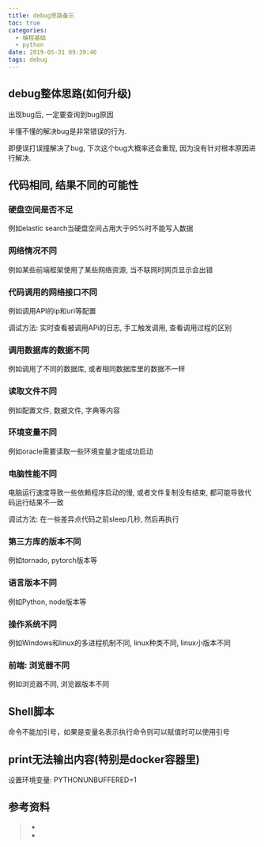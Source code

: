 ```yaml
---
title: debug思路备忘
toc: true
categories:
  - 编程基础
  - python
date: 2019-05-31 09:39:46
tags: debug
---
```






## debug整体思路(如何升级)

出现bug后, 一定要查询到bug原因

半懂不懂的解决bug是非常错误的行为. 

即便误打误撞解决了bug, 下次这个bug大概率还会重现, 因为没有针对根本原因进行解决.





## 代码相同, 结果不同的可能性

### 硬盘空间是否不足

例如elastic search当硬盘空间占用大于95%时不能写入数据

### 网络情况不同

例如某些前端框架使用了某些网络资源, 当不联网时网页显示会出错

### 代码调用的网络接口不同

例如调用API的ip和uri等配置

调试方法: 实时查看被调用APi的日志, 手工触发调用, 查看调用过程的区别

### 调用数据库的数据不同

例如调用了不同的数据库, 或者相同数据库里的数据不一样

### 读取文件不同

例如配置文件, 数据文件, 字典等内容

### 环境变量不同

例如oracle需要读取一些环境变量才能成功启动

### 电脑性能不同

电脑运行速度导致一些依赖程序启动的慢, 或者文件复制没有结束, 都可能导致代码运行结果不一致

调试方法: 在一些差异点代码之前sleep几秒, 然后再执行

### 第三方库的版本不同

例如tornado, pytorch版本等

### 语言版本不同

例如Python, node版本等

### 操作系统不同

例如Windows和linux的多进程机制不同, linux种类不同, linux小版本不同

### 前端: 浏览器不同

例如浏览器不同, 浏览器版本不同



## Shell脚本

命令不能加引号，如果是变量名表示执行命令则可以赋值时可以使用引号



## print无法输出内容(特别是docker容器里)

设置环境变量: PYTHONUNBUFFERED=1



## 参考资料
> - []()
> - []()
